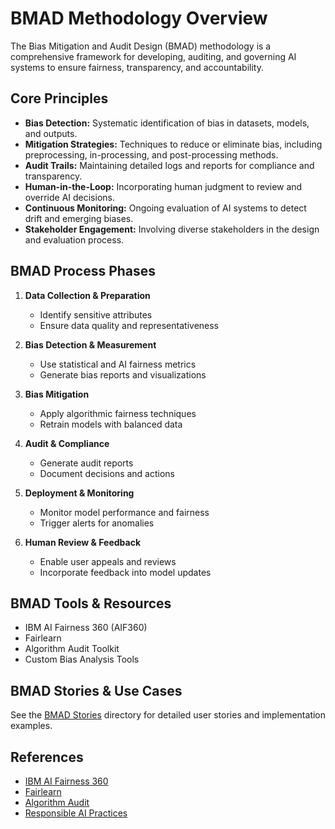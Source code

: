 # BMAD Methodology Overview

The Bias Mitigation and Audit Design (BMAD) methodology is a comprehensive framework for developing, auditing, and governing AI systems to ensure fairness, transparency, and accountability.

## Core Principles

- **Bias Detection:** Systematic identification of bias in datasets, models, and outputs.
- **Mitigation Strategies:** Techniques to reduce or eliminate bias, including preprocessing, in-processing, and post-processing methods.
- **Audit Trails:** Maintaining detailed logs and reports for compliance and transparency.
- **Human-in-the-Loop:** Incorporating human judgment to review and override AI decisions.
- **Continuous Monitoring:** Ongoing evaluation of AI systems to detect drift and emerging biases.
- **Stakeholder Engagement:** Involving diverse stakeholders in the design and evaluation process.

## BMAD Process Phases

1. **Data Collection & Preparation**
   - Identify sensitive attributes
   - Ensure data quality and representativeness

2. **Bias Detection & Measurement**
   - Use statistical and AI fairness metrics
   - Generate bias reports and visualizations

3. **Bias Mitigation**
   - Apply algorithmic fairness techniques
   - Retrain models with balanced data

4. **Audit & Compliance**
   - Generate audit reports
   - Document decisions and actions

5. **Deployment & Monitoring**
   - Monitor model performance and fairness
   - Trigger alerts for anomalies

6. **Human Review & Feedback**
   - Enable user appeals and reviews
   - Incorporate feedback into model updates

## BMAD Tools & Resources

- IBM AI Fairness 360 (AIF360)
- Fairlearn
- Algorithm Audit Toolkit
- Custom Bias Analysis Tools

## BMAD Stories & Use Cases

See the [BMAD Stories](stories/) directory for detailed user stories and implementation examples.

## References

- [IBM AI Fairness 360](https://aif360.mybluemix.net/)
- [Fairlearn](https://fairlearn.org/)
- [Algorithm Audit](https://algorithmaudit.eu/)
- [Responsible AI Practices](https://www.microsoft.com/en-us/ai/responsible-ai)
